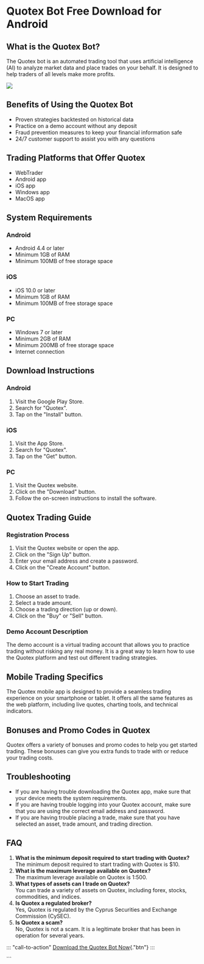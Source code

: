 # Quotex Bot Free Download for Android

## What is the Quotex Bot?

The Quotex bot is an automated trading tool that uses artificial
intelligence (AI) to analyze market data and place trades on your
behalf. It is designed to help traders of all levels make more profits.

[![](https://static.quotex.io/files/1_en/300_250.jpg)](https://traff.sbs/brokerqxsignupf)

## Benefits of Using the Quotex Bot

-   Proven strategies backtested on historical data
-   Practice on a demo account without any deposit
-   Fraud prevention measures to keep your financial information safe
-   24/7 customer support to assist you with any questions

## Trading Platforms that Offer Quotex

-   WebTrader
-   Android app
-   iOS app
-   Windows app
-   MacOS app

## System Requirements

### Android

-   Android 4.4 or later
-   Minimum 1GB of RAM
-   Minimum 100MB of free storage space

### iOS

-   iOS 10.0 or later
-   Minimum 1GB of RAM
-   Minimum 100MB of free storage space

### PC

-   Windows 7 or later
-   Minimum 2GB of RAM
-   Minimum 200MB of free storage space
-   Internet connection

## Download Instructions

### Android

1.  Visit the Google Play Store.
2.  Search for "Quotex".
3.  Tap on the "Install" button.

### iOS

1.  Visit the App Store.
2.  Search for "Quotex".
3.  Tap on the "Get" button.

### PC

1.  Visit the Quotex website.
2.  Click on the "Download" button.
3.  Follow the on-screen instructions to install the software.

## Quotex Trading Guide

### Registration Process

1.  Visit the Quotex website or open the app.
2.  Click on the "Sign Up" button.
3.  Enter your email address and create a password.
4.  Click on the "Create Account" button.

### How to Start Trading

1.  Choose an asset to trade.
2.  Select a trade amount.
3.  Choose a trading direction (up or down).
4.  Click on the "Buy" or "Sell" button.

### Demo Account Description

The demo account is a virtual trading account that allows you to
practice trading without risking any real money. It is a great way to
learn how to use the Quotex platform and test out different trading
strategies.

## Mobile Trading Specifics

The Quotex mobile app is designed to provide a seamless trading
experience on your smartphone or tablet. It offers all the same features
as the web platform, including live quotes, charting tools, and
technical indicators.

## Bonuses and Promo Codes in Quotex

Quotex offers a variety of bonuses and promo codes to help you get
started trading. These bonuses can give you extra funds to trade with or
reduce your trading costs.

## Troubleshooting

-   If you are having trouble downloading the Quotex app, make sure that
    your device meets the system requirements.
-   If you are having trouble logging into your Quotex account, make
    sure that you are using the correct email address and password.
-   If you are having trouble placing a trade, make sure that you have
    selected an asset, trade amount, and trading direction.

## FAQ

1.  **What is the minimum deposit required to start trading with
    Quotex?**\
    The minimum deposit required to start trading with Quotex is \$10.
2.  **What is the maximum leverage available on Quotex?**\
    The maximum leverage available on Quotex is 1:500.
3.  **What types of assets can I trade on Quotex?**\
    You can trade a variety of assets on Quotex, including forex,
    stocks, commodities, and indices.
4.  **Is Quotex a regulated broker?**\
    Yes, Quotex is regulated by the Cyprus Securities and Exchange
    Commission (CySEC).
5.  **Is Quotex a scam?**\
    No, Quotex is not a scam. It is a legitimate broker that has been in
    operation for several years.

::: \"call-to-action\"
[Download the Quotex Bot
Now](\%22https://traff.sbs/quotexonelink\%22){."btn"}
:::

\`\`\`

